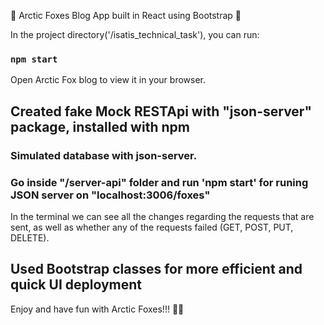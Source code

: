 🌱 Arctic Foxes Blog App built in React using Bootstrap 🌱

In the project directory('/isatis_technical_task'), you can run:

### `npm start`

Open Arctic Fox blog to view it in your browser.

## Created fake Mock RESTApi with "json-server" package, installed with npm

### Simulated database with json-server.

### Go inside "/server-api" folder and run 'npm start' for runing JSON server on "localhost:3006/foxes"

In the terminal we can see all the changes regarding the requests that are sent, as well as whether any of the requests failed (GET, POST, PUT, DELETE).

## Used Bootstrap classes for more efficient and quick UI deployment

Enjoy and have fun with Arctic Foxes!!! 👋👋
